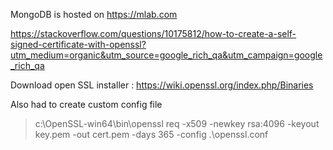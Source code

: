 MongoDB is hosted on https://mlab.com

https://stackoverflow.com/questions/10175812/how-to-create-a-self-signed-certificate-with-openssl?utm_medium=organic&utm_source=google_rich_qa&utm_campaign=google_rich_qa


Download open SSL installer : https://wiki.openssl.org/index.php/Binaries

Also had to create custom config file

>c:\OpenSSL-win64\bin\openssl req -x509 -newkey rsa:4096 -keyout key.pem -out cert.pem -days 365 -config .\openssl.conf